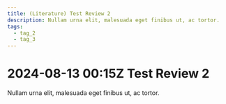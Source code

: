 ```yaml
---
title: (Literature) Test Review 2
description: Nullam urna elit, malesuada eget finibus ut, ac tortor.
tags:
  - tag_2
  - tag_3
---
```


# 2024-08-13 00:15Z Test Review 2

Nullam urna elit, malesuada eget finibus ut, ac tortor.